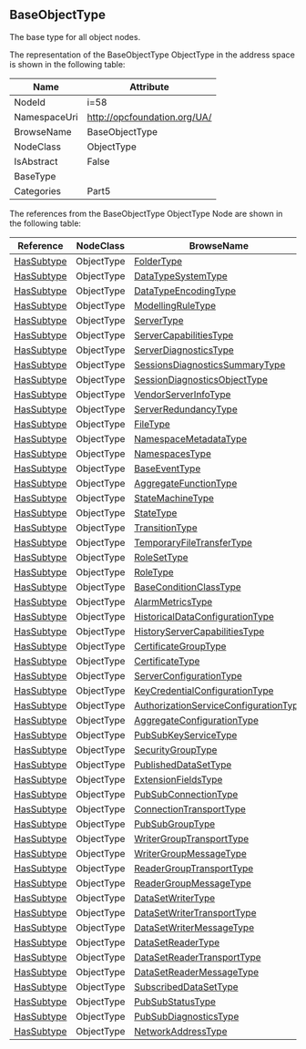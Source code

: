 <!-- objecttype -->
## BaseObjectType
The base type for all object nodes.  
<!-- end of text -->
The representation of the BaseObjectType ObjectType in the address space is shown in the following table:  

|Name|Attribute|
|---|---|
|NodeId|i=58|
|NamespaceUri|http://opcfoundation.org/UA/|
|BrowseName|BaseObjectType|
|NodeClass|ObjectType|
|IsAbstract|False|
|BaseType||
|Categories|Part5|

The references from the BaseObjectType ObjectType Node are shown in the following table:  

|Reference|NodeClass|BrowseName|DataType|TypeDefinition|ModellingRule|
|---|---|---|---|---|---|
|[HasSubtype](../../../Part3/ReferenceTypes/HasSubtype/readme.md)|ObjectType|[FolderType](#FolderType)||||
|[HasSubtype](../../../Part3/ReferenceTypes/HasSubtype/readme.md)|ObjectType|[DataTypeSystemType](#DataTypeSystemType)||||
|[HasSubtype](../../../Part3/ReferenceTypes/HasSubtype/readme.md)|ObjectType|[DataTypeEncodingType](#DataTypeEncodingType)||||
|[HasSubtype](../../../Part3/ReferenceTypes/HasSubtype/readme.md)|ObjectType|[ModellingRuleType](#ModellingRuleType)||||
|[HasSubtype](../../../Part3/ReferenceTypes/HasSubtype/readme.md)|ObjectType|[ServerType](#ServerType)||||
|[HasSubtype](../../../Part3/ReferenceTypes/HasSubtype/readme.md)|ObjectType|[ServerCapabilitiesType](#ServerCapabilitiesType)||||
|[HasSubtype](../../../Part3/ReferenceTypes/HasSubtype/readme.md)|ObjectType|[ServerDiagnosticsType](#ServerDiagnosticsType)||||
|[HasSubtype](../../../Part3/ReferenceTypes/HasSubtype/readme.md)|ObjectType|[SessionsDiagnosticsSummaryType](#SessionsDiagnosticsSummaryType)||||
|[HasSubtype](../../../Part3/ReferenceTypes/HasSubtype/readme.md)|ObjectType|[SessionDiagnosticsObjectType](#SessionDiagnosticsObjectType)||||
|[HasSubtype](../../../Part3/ReferenceTypes/HasSubtype/readme.md)|ObjectType|[VendorServerInfoType](#VendorServerInfoType)||||
|[HasSubtype](../../../Part3/ReferenceTypes/HasSubtype/readme.md)|ObjectType|[ServerRedundancyType](#ServerRedundancyType)||||
|[HasSubtype](../../../Part3/ReferenceTypes/HasSubtype/readme.md)|ObjectType|[FileType](#FileType)||||
|[HasSubtype](../../../Part3/ReferenceTypes/HasSubtype/readme.md)|ObjectType|[NamespaceMetadataType](#NamespaceMetadataType)||||
|[HasSubtype](../../../Part3/ReferenceTypes/HasSubtype/readme.md)|ObjectType|[NamespacesType](#NamespacesType)||||
|[HasSubtype](../../../Part3/ReferenceTypes/HasSubtype/readme.md)|ObjectType|[BaseEventType](#BaseEventType)||||
|[HasSubtype](../../../Part3/ReferenceTypes/HasSubtype/readme.md)|ObjectType|[AggregateFunctionType](#AggregateFunctionType)||||
|[HasSubtype](../../../Part3/ReferenceTypes/HasSubtype/readme.md)|ObjectType|[StateMachineType](#StateMachineType)||||
|[HasSubtype](../../../Part3/ReferenceTypes/HasSubtype/readme.md)|ObjectType|[StateType](#StateType)||||
|[HasSubtype](../../../Part3/ReferenceTypes/HasSubtype/readme.md)|ObjectType|[TransitionType](#TransitionType)||||
|[HasSubtype](../../../Part3/ReferenceTypes/HasSubtype/readme.md)|ObjectType|[TemporaryFileTransferType](#TemporaryFileTransferType)||||
|[HasSubtype](../../../Part3/ReferenceTypes/HasSubtype/readme.md)|ObjectType|[RoleSetType](#RoleSetType)||||
|[HasSubtype](../../../Part3/ReferenceTypes/HasSubtype/readme.md)|ObjectType|[RoleType](#RoleType)||||
|[HasSubtype](../../../Part3/ReferenceTypes/HasSubtype/readme.md)|ObjectType|[BaseConditionClassType](#BaseConditionClassType)||||
|[HasSubtype](../../../Part3/ReferenceTypes/HasSubtype/readme.md)|ObjectType|[AlarmMetricsType](#AlarmMetricsType)||||
|[HasSubtype](../../../Part3/ReferenceTypes/HasSubtype/readme.md)|ObjectType|[HistoricalDataConfigurationType](#HistoricalDataConfigurationType)||||
|[HasSubtype](../../../Part3/ReferenceTypes/HasSubtype/readme.md)|ObjectType|[HistoryServerCapabilitiesType](#HistoryServerCapabilitiesType)||||
|[HasSubtype](../../../Part3/ReferenceTypes/HasSubtype/readme.md)|ObjectType|[CertificateGroupType](#CertificateGroupType)||||
|[HasSubtype](../../../Part3/ReferenceTypes/HasSubtype/readme.md)|ObjectType|[CertificateType](#CertificateType)||||
|[HasSubtype](../../../Part3/ReferenceTypes/HasSubtype/readme.md)|ObjectType|[ServerConfigurationType](#ServerConfigurationType)||||
|[HasSubtype](../../../Part3/ReferenceTypes/HasSubtype/readme.md)|ObjectType|[KeyCredentialConfigurationType](#KeyCredentialConfigurationType)||||
|[HasSubtype](../../../Part3/ReferenceTypes/HasSubtype/readme.md)|ObjectType|[AuthorizationServiceConfigurationType](#AuthorizationServiceConfigurationType)||||
|[HasSubtype](../../../Part3/ReferenceTypes/HasSubtype/readme.md)|ObjectType|[AggregateConfigurationType](#AggregateConfigurationType)||||
|[HasSubtype](../../../Part3/ReferenceTypes/HasSubtype/readme.md)|ObjectType|[PubSubKeyServiceType](#PubSubKeyServiceType)||||
|[HasSubtype](../../../Part3/ReferenceTypes/HasSubtype/readme.md)|ObjectType|[SecurityGroupType](#SecurityGroupType)||||
|[HasSubtype](../../../Part3/ReferenceTypes/HasSubtype/readme.md)|ObjectType|[PublishedDataSetType](#PublishedDataSetType)||||
|[HasSubtype](../../../Part3/ReferenceTypes/HasSubtype/readme.md)|ObjectType|[ExtensionFieldsType](#ExtensionFieldsType)||||
|[HasSubtype](../../../Part3/ReferenceTypes/HasSubtype/readme.md)|ObjectType|[PubSubConnectionType](#PubSubConnectionType)||||
|[HasSubtype](../../../Part3/ReferenceTypes/HasSubtype/readme.md)|ObjectType|[ConnectionTransportType](#ConnectionTransportType)||||
|[HasSubtype](../../../Part3/ReferenceTypes/HasSubtype/readme.md)|ObjectType|[PubSubGroupType](#PubSubGroupType)||||
|[HasSubtype](../../../Part3/ReferenceTypes/HasSubtype/readme.md)|ObjectType|[WriterGroupTransportType](#WriterGroupTransportType)||||
|[HasSubtype](../../../Part3/ReferenceTypes/HasSubtype/readme.md)|ObjectType|[WriterGroupMessageType](#WriterGroupMessageType)||||
|[HasSubtype](../../../Part3/ReferenceTypes/HasSubtype/readme.md)|ObjectType|[ReaderGroupTransportType](#ReaderGroupTransportType)||||
|[HasSubtype](../../../Part3/ReferenceTypes/HasSubtype/readme.md)|ObjectType|[ReaderGroupMessageType](#ReaderGroupMessageType)||||
|[HasSubtype](../../../Part3/ReferenceTypes/HasSubtype/readme.md)|ObjectType|[DataSetWriterType](#DataSetWriterType)||||
|[HasSubtype](../../../Part3/ReferenceTypes/HasSubtype/readme.md)|ObjectType|[DataSetWriterTransportType](#DataSetWriterTransportType)||||
|[HasSubtype](../../../Part3/ReferenceTypes/HasSubtype/readme.md)|ObjectType|[DataSetWriterMessageType](#DataSetWriterMessageType)||||
|[HasSubtype](../../../Part3/ReferenceTypes/HasSubtype/readme.md)|ObjectType|[DataSetReaderType](#DataSetReaderType)||||
|[HasSubtype](../../../Part3/ReferenceTypes/HasSubtype/readme.md)|ObjectType|[DataSetReaderTransportType](#DataSetReaderTransportType)||||
|[HasSubtype](../../../Part3/ReferenceTypes/HasSubtype/readme.md)|ObjectType|[DataSetReaderMessageType](#DataSetReaderMessageType)||||
|[HasSubtype](../../../Part3/ReferenceTypes/HasSubtype/readme.md)|ObjectType|[SubscribedDataSetType](#SubscribedDataSetType)||||
|[HasSubtype](../../../Part3/ReferenceTypes/HasSubtype/readme.md)|ObjectType|[PubSubStatusType](#PubSubStatusType)||||
|[HasSubtype](../../../Part3/ReferenceTypes/HasSubtype/readme.md)|ObjectType|[PubSubDiagnosticsType](#PubSubDiagnosticsType)||||
|[HasSubtype](../../../Part3/ReferenceTypes/HasSubtype/readme.md)|ObjectType|[NetworkAddressType](#NetworkAddressType)||||


